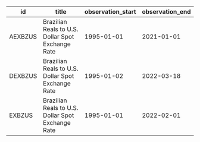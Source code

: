 | id      | title                                             | observation_start   | observation_end   |
|---------|---------------------------------------------------|---------------------|-------------------|
| AEXBZUS | Brazilian Reals to U.S. Dollar Spot Exchange Rate | 1995-01-01          | 2021-01-01        |
| DEXBZUS | Brazilian Reals to U.S. Dollar Spot Exchange Rate | 1995-01-02          | 2022-03-18        |
| EXBZUS  | Brazilian Reals to U.S. Dollar Spot Exchange Rate | 1995-01-01          | 2022-02-01        |
